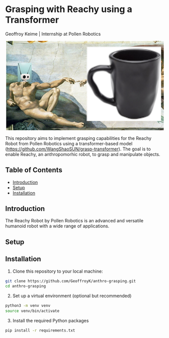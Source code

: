# Grasping with Reachy using a Transformer 
Geoffroy Keime | Internship at Pollen Robotics

![Reachy Robot](img/disasterclass.png)

This repository aims to implement grasping capabilities for the Reachy Robot from Pollen Robotics using a transformer-based model (https://github.com/WangShaoSUN/grasp-transformer). The goal is to enable Reachy, an anthropomorhic robot,  to grasp and manipulate objects. 

## Table of Contents

- [Introduction](#introduction)
- [Setup](#setup)
- [Installation](#installation)

## Introduction

The Reachy Robot by Pollen Robotics is an advanced and versatile humanoid robot with a wide range of applications. 

## Setup

## Installation

1. Clone this repository to your local machine:

```bash
git clone https://github.com/GeoffroyK/anthro-grasping.git
cd anthro-grasping
```

2. Set up a virtual environment (optional but recommended)
```bash
python3 -m venv venv
source venv/bin/activate
```

3. Install the required Python packages
```bash
pip install -r requirements.txt
```

